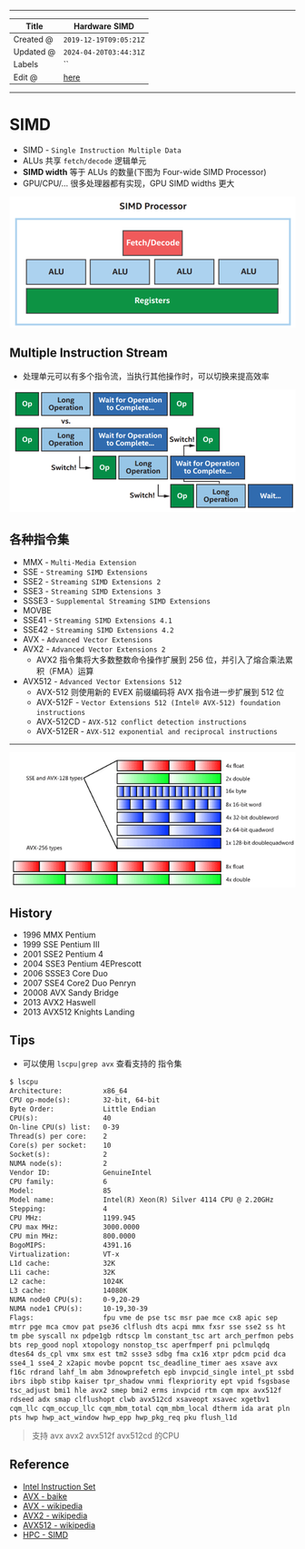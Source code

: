 -----

| Title     | Hardware SIMD                                      |
| --------- | -------------------------------------------------- |
| Created @ | `2019-12-19T09:05:21Z`                             |
| Updated @ | `2024-04-20T03:44:31Z`                             |
| Labels    | \`\`                                               |
| Edit @    | [here](https://github.com/junxnone/xwiki/issues/7) |

-----

# SIMD

  - SIMD - `Single Instruction Multiple Data`
  - ALUs 共享 `fetch/decode` 逻辑单元
  - **SIMD width** 等于 ALUs 的数量(下图为 Four-wide SIMD Processor)
  - GPU/CPU/... 很多处理器都有实现，GPU SIMD widths 更大

![image](media/56a836c7b4077e5a5099e201071bfef44689048d.png)

## Multiple Instruction Stream

  - 处理单元可以有多个指令流，当执行其他操作时，可以切换来提高效率

![image](media/8563ba798797d7817b824f59928470dc0df52ba9.png)

## 各种指令集

  - MMX - `Multi-Media Extension`
  - SSE - `Streaming SIMD Extensions`
  - SSE2 - `Streaming SIMD Extensions 2`
  - SSE3 - `Streaming SIMD Extensions 3`
  - SSSE3 - `Supplemental Streaming SIMD Extensions`
  - MOVBE
  - SSE41 - `Streaming SIMD Extensions 4.1`
  - SSE42 - `Streaming SIMD Extensions 4.2`
  - AVX - `Advanced Vector Extensions`
  - AVX2 - `Advanced Vector Extensions 2`
      - AVX2 指令集将大多数整数命令操作扩展到 256 位，并引入了熔合乘法累积（FMA）运算
  - AVX512 - `Advanced Vector Extensions 512`
      - AVX-512 则使用新的 EVEX 前缀编码将 AVX 指令进一步扩展到 512 位
      - AVX-512F - `Vector Extensions 512 (Intel® AVX-512) foundation
        instructions`
      - AVX-512CD - `AVX-512 conflict detection instructions`
      - AVX-512ER - `AVX-512 exponential and reciprocal instructions`

-----

![image](media/598f1bc573515359427ab0d5503ad7e0879ca6b6.png)

## History

  - 1996 MMX Pentium
  - 1999 SSE Pentium III
  - 2001 SSE2 Pentium 4
  - 2004 SSE3 Pentium 4EPrescott
  - 2006 SSSE3 Core Duo
  - 2007 SSE4 Core2 Duo Penryn
  - 20008 AVX Sandy Bridge
  - 2013 AVX2 Haswell
  - 2013 AVX512 Knights Landing

## Tips

  - 可以使用 `lscpu|grep avx` 查看支持的 指令集

<!-- end list -->

    $ lscpu
    Architecture:          x86_64
    CPU op-mode(s):        32-bit, 64-bit
    Byte Order:            Little Endian
    CPU(s):                40
    On-line CPU(s) list:   0-39
    Thread(s) per core:    2
    Core(s) per socket:    10
    Socket(s):             2
    NUMA node(s):          2
    Vendor ID:             GenuineIntel
    CPU family:            6
    Model:                 85
    Model name:            Intel(R) Xeon(R) Silver 4114 CPU @ 2.20GHz
    Stepping:              4
    CPU MHz:               1199.945
    CPU max MHz:           3000.0000
    CPU min MHz:           800.0000
    BogoMIPS:              4391.16
    Virtualization:        VT-x
    L1d cache:             32K
    L1i cache:             32K
    L2 cache:              1024K
    L3 cache:              14080K
    NUMA node0 CPU(s):     0-9,20-29
    NUMA node1 CPU(s):     10-19,30-39
    Flags:                 fpu vme de pse tsc msr pae mce cx8 apic sep mtrr pge mca cmov pat pse36 clflush dts acpi mmx fxsr sse sse2 ss ht tm pbe syscall nx pdpe1gb rdtscp lm constant_tsc art arch_perfmon pebs bts rep_good nopl xtopology nonstop_tsc aperfmperf pni pclmulqdq dtes64 ds_cpl vmx smx est tm2 ssse3 sdbg fma cx16 xtpr pdcm pcid dca sse4_1 sse4_2 x2apic movbe popcnt tsc_deadline_timer aes xsave avx f16c rdrand lahf_lm abm 3dnowprefetch epb invpcid_single intel_pt ssbd ibrs ibpb stibp kaiser tpr_shadow vnmi flexpriority ept vpid fsgsbase tsc_adjust bmi1 hle avx2 smep bmi2 erms invpcid rtm cqm mpx avx512f rdseed adx smap clflushopt clwb avx512cd xsaveopt xsavec xgetbv1 cqm_llc cqm_occup_llc cqm_mbm_total cqm_mbm_local dtherm ida arat pln pts hwp hwp_act_window hwp_epp hwp_pkg_req pku flush_l1d

> 支持 avx avx2 avx512f avx512cd 的CPU

## Reference

  - [Intel Instruction
    Set](https://software.intel.com/sites/landingpage/IntrinsicsGuide)
  - [AVX -
    baike](https://baike.baidu.com/item/AVX%E6%8C%87%E4%BB%A4%E9%9B%86/8485825?fr=aladdin)
  - [AVX -
    wikipedia](https://en.wikipedia.org/wiki/Advanced_Vector_Extensions)
  - [AVX2 -
    wikipedia](https://en.wikipedia.org/wiki/Advanced_Vector_Extensions#AVX2)
  - [AVX512 - wikipedia](https://en.wikipedia.org/wiki/AVX-512)
  - [HPC - SIMD](https://en.algorithmica.org/hpc/simd/)
